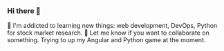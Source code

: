 ### Hi there 👋
🌱 I'm addicted to learning new things: web development, DevOps, Python for stock market research.
👯 Let me know if you want to collaborate on something.  Trying to up my Angular and Python game at the moment.

<!--
**izmaxx/izmaxx** is a ✨ _special_ ✨ repository because its `README.md` (this file) appears on your GitHub profile.

Here are some ideas to get you started:

- 🔭 I’m currently working on ...
- 🌱 I’m currently learning ...
- 👯 I’m looking to collaborate on ...
- 🤔 I’m looking for help with ...
- 💬 Ask me about ...
- 📫 How to reach me: ...
- 😄 Pronouns: ...
- ⚡ Fun fact: ...
-->
